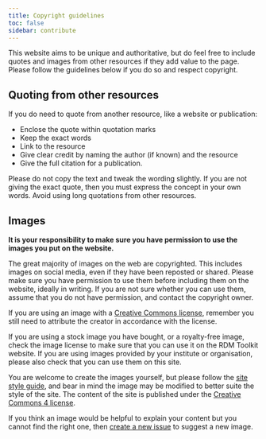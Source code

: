 ```yaml
---
title: Copyright guidelines
toc: false
sidebar: contribute
---
```


This website aims to be unique and authoritative, but do feel free to include quotes and images from other resources if they add value to the page. Please follow the guidelines below if you do so and respect copyright. 

## Quoting from other resources

If you do need to quote from another resource, like a website or publication:

 - Enclose the quote within quotation marks
 - Keep the exact words
 - Link to the resource 
 - Give clear credit by naming the author (if known) and the resource
 - Give the full citation for a publication. 
 
Please do not copy the text and tweak the wording slightly. If you are not giving the exact quote, then you must express the concept in your own words. Avoid using long quotations from other resources. 

## Images

**It is your responsibility to make sure you have permission to use the images you put on the website.**

The great majority of images on the web are copyrighted. This includes images on social media, even if they have been reposted or shared. Please make sure you have permission to use them before including them on the website, ideally in writing. If you are not sure whether you can use them, assume that you do not have permission, and contact the copyright owner. 

If you are using an image with a [Creative Commons license](https://creativecommons.org/licenses/), remember you still need to attribute the creator in accordance with the license.

If you are using a stock image you have bought, or a royalty-free image, check the image license to make sure that you can use it on the RDM Toolkit website. If you are using images provided by your institute or organisation, please also check that you can use them on this site.

You are welcome to create the images yourself, but please follow the [site style guide](https://rdm.elixir-europe.org/style_guide.html), and bear in mind the image may be modified to better suite the style of the site. The content of the site is published under the [Creative Commons 4 license](https://creativecommons.org/licenses/by/4.0/).

If you think an image would be helpful to explain your content but you cannot find the right one, then [create a new issue](https://github.com/elixir-europe/rdm-toolkit/issues) to suggest a new image.


